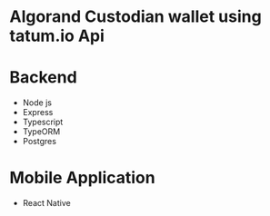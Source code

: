 # Algorand Custodian wallet using  tatum.io Api

# Backend
- Node js
- Express
- Typescript
- TypeORM
- Postgres

# Mobile Application
- React Native